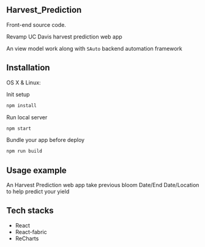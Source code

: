 ## Harvest_Prediction
Front-end source code.

Revamp UC Davis harvest prediction web app

An view model work along with  `SAuto` backend automation framework 



## Installation

OS X & Linux:

Init setup
```sh
npm install
```

Run local server 
```sh
npm start
```

Bundle your app before deploy
```sh
npm run build
```


## Usage example

An Harvest Prediction web app take previous bloom Date/End Date/Location to help predict your yield 


## Tech stacks

* React
* React-fabric
* ReCharts


